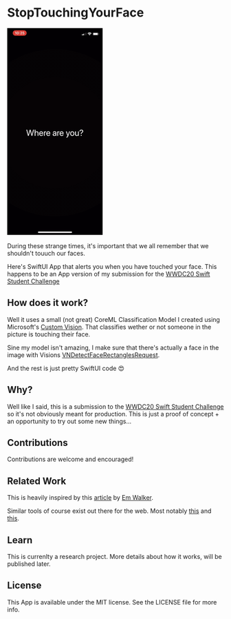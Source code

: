 # StopTouchingYourFace

![](demo.gif)

During these strange times, it's important that we all remember that we shouldn't touuch our faces.

Here's SwiftUI App that alerts you when you have touched your face.
This happens to be an App version of my submission for the [WWDC20 Swift Student Challenge](https://developer.apple.com/wwdc20/swift-student-challenge/) 

## How does it work?

Well it uses a small (not great) CoreML Classification Model I created using Microsoft's [Custom Vision](https://www.customvision.ai). That classifies wether or not someone in the picture is touching their face.

Sine my model isn't amazing, I make sure that there's actually a face in the image with Visions [VNDetectFaceRectanglesRequest](https://developer.apple.com/documentation/vision/vndetectfacerectanglesrequest).

And the rest is just pretty SwiftUI code 😍

## Why?

Well like I said, this is a submission to the [WWDC20 Swift Student Challenge](https://developer.apple.com/wwdc20/swift-student-challenge/) so it's not obviously meant for production. This is just a proof of concept + an opportunity to try out some new things...

## Contributions
Contributions are welcome and encouraged!

## Related Work

This is heavily inspired by this [article](https://medium.com/microsoftazure/how-you-can-use-computer-vision-to-avoid-touching-your-face-34a426ffddfd) by [Em Walker](https://twitter.com/lazerwalker).

Similar tools of course exist out there for the web. Most notably [this](https://stopcorona.ai) and [this](https://donottouchyourface.com).

## Learn
This is currenlty a research project. More details about how it works, will be published later.

## License
This App is available under the MIT license. See the LICENSE file for more info.
